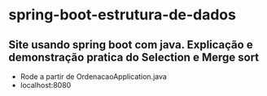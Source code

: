 # spring-boot-estrutura-de-dados
## Site usando spring boot com java. Explicação e demonstração pratica do Selection e Merge sort

- Rode a partir de OrdenacaoApplication.java
- localhost:8080
